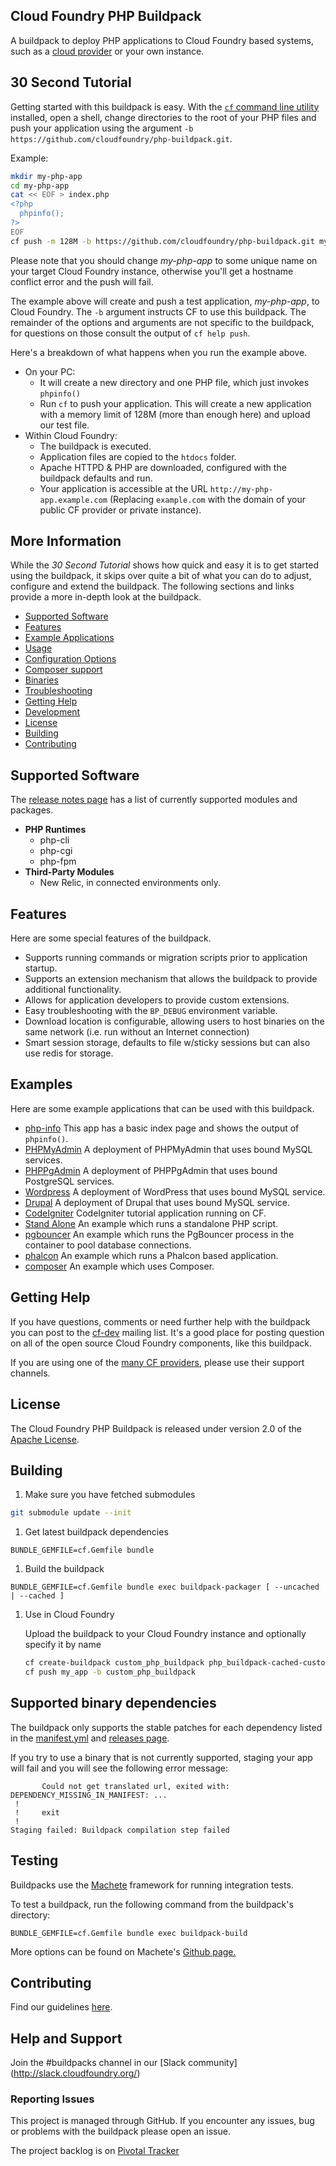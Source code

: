 ## Cloud Foundry PHP Buildpack

A buildpack to deploy PHP applications to Cloud Foundry based systems, such as a [cloud provider](https://www.cloudfoundry.org/learn/certified-providers/) or your own instance.

## 30 Second Tutorial

Getting started with this buildpack is easy.  With the [`cf` command line utility](https://github.com/cloudfoundry/cli) installed, open a shell, change directories to the root of your PHP files and push your application using the argument `-b https://github.com/cloudfoundry/php-buildpack.git`.

Example:

```bash
mkdir my-php-app
cd my-php-app
cat << EOF > index.php
<?php
  phpinfo();
?>
EOF
cf push -m 128M -b https://github.com/cloudfoundry/php-buildpack.git my-php-app
```

Please note that you should change *my-php-app* to some unique name on your target Cloud Foundry instance, otherwise you'll get a hostname conflict error and the push will fail.

The example above will create and push a test application, *my-php-app*, to Cloud Foundry.  The `-b` argument instructs CF to use this buildpack.  The remainder of the options and arguments are not specific to the buildpack, for questions on those consult the output of `cf help push`.

Here's a breakdown of what happens when you run the example above.

  - On your PC:
    - It will create a new directory and one PHP file, which just invokes `phpinfo()`
    - Run `cf` to push your application.  This will create a new application with a memory limit of 128M (more than enough here) and upload our test file.
  - Within Cloud Foundry:
    - The buildpack is executed.
    - Application files are copied to the `htdocs` folder.
    - Apache HTTPD & PHP are downloaded, configured with the buildpack defaults and run.
    - Your application is accessible at the URL `http://my-php-app.example.com` (Replacing `example.com` with the domain of your public CF provider or private instance).

## More Information

While the *30 Second Tutorial* shows how quick and easy it is to get started using the buildpack, it skips over quite a bit of what you can do to adjust, configure and extend the buildpack.  The following sections and links provide a more in-depth look at the buildpack.

  - [Supported Software](#supported-software)
  - [Features](#features)
  - [Example Applications](#examples)
  - [Usage]
  - [Configuration Options]
  - [Composer support]
  - [Binaries]
  - [Troubleshooting]
  - [Getting Help](#getting-help)
  - [Development]
  - [License](#license)
  - [Building](#building)
  - [Contributing](./CONTRIBUTING.md)

## Supported Software
The [release notes page](https://github.com/cloudfoundry/php-buildpack/releases) has a list of currently supported modules and packages.

* **PHP Runtimes**
  * php-cli
  * php-cgi
  * php-fpm
* **Third-Party Modules**
  * New Relic, in connected environments only.



## Features

Here are some special features of the buildpack.

  - Supports running commands or migration scripts prior to application startup.
  - Supports an extension mechanism that allows the buildpack to provide additional functionality.
  - Allows for application developers to provide custom extensions.
  - Easy troubleshooting with the `BP_DEBUG` environment variable.
  - Download location is configurable, allowing users to host binaries on the same network (i.e. run without an Internet connection)
  - Smart session storage, defaults to file w/sticky sessions but can also use redis for storage.

## Examples

Here are some example applications that can be used with this buildpack.

  - [php-info]  This app has a basic index page and shows the output of `phpinfo()`.
  - [PHPMyAdmin]  A deployment of PHPMyAdmin that uses bound MySQL services.
  - [PHPPgAdmin] A deployment of PHPPgAdmin that uses bound PostgreSQL services.
  - [Wordpress]  A deployment of WordPress that uses bound MySQL service.
  - [Drupal] A deployment of Drupal that uses bound MySQL service.
  - [CodeIgniter]  CodeIgniter tutorial application running on CF.
  - [Stand Alone]  An example which runs a standalone PHP script.
  - [pgbouncer]  An example which runs the PgBouncer process in the container to pool database connections.
  - [phalcon]  An example which runs a Phalcon based application.
  - [composer] An example which uses Composer.

## Getting Help

If you have questions, comments or need further help with the buildpack you can post to the [cf-dev](https://lists.cloudfoundry.org/archives/) mailing list. It's a good place for posting question on all of the open source Cloud Foundry components, like this buildpack.

If you are using one of the [many CF providers](https://www.cloudfoundry.org/learn/certified-providers/), please use their support channels.
## License

The Cloud Foundry PHP Buildpack is released under version 2.0 of the [Apache License].

## Building

1. Make sure you have fetched submodules

  ```bash
  git submodule update --init
  ```

1. Get latest buildpack dependencies

  ```shell
  BUNDLE_GEMFILE=cf.Gemfile bundle
  ```

1. Build the buildpack

  ```shell
  BUNDLE_GEMFILE=cf.Gemfile bundle exec buildpack-packager [ --uncached | --cached ]
  ```

1. Use in Cloud Foundry

    Upload the buildpack to your Cloud Foundry instance and optionally specify it by name

    ```bash
    cf create-buildpack custom_php_buildpack php_buildpack-cached-custom.zip 1
    cf push my_app -b custom_php_buildpack
    ```

## Supported binary dependencies

The buildpack only supports the stable patches for each dependency listed in the [manifest.yml](manifest.yml) and [releases page](https://github.com/cloudfoundry/php-buildpack/releases).


If you try to use a binary that is not currently supported, staging your app will fail and you will see the following error message:

```
       Could not get translated url, exited with: DEPENDENCY_MISSING_IN_MANIFEST: ...
 !
 !     exit
 !
Staging failed: Buildpack compilation step failed
```

## Testing
Buildpacks use the [Machete](https://github.com/cloudfoundry/machete) framework for running integration tests.

To test a buildpack, run the following command from the buildpack's directory:

```
BUNDLE_GEMFILE=cf.Gemfile bundle exec buildpack-build
```

More options can be found on Machete's [Github page.](https://github.com/cloudfoundry/machete)


## Contributing

Find our guidelines [here](./CONTRIBUTING.md).

## Help and Support

Join the #buildpacks channel in our [Slack community] (http://slack.cloudfoundry.org/) 

### Reporting Issues

This project is managed through GitHub.  If you encounter any issues, bug or problems with the buildpack please open an issue.

The project backlog is on [Pivotal Tracker](https://www.pivotaltracker.com/projects/1042066)

[Configuration Options]:https://github.com/cloudfoundry/php-buildpack/blob/master/docs/config.md
[Development]:https://github.com/cloudfoundry/php-buildpack/blob/master/docs/development.md
[Troubleshooting]:https://github.com/cloudfoundry/php-buildpack/blob/master/docs/troubleshooting.md
[Usage]:https://github.com/cloudfoundry/php-buildpack/blob/master/docs/usage.md
[Binaries]:https://github.com/cloudfoundry/php-buildpack/blob/master/docs/binaries.md
[php-info]:https://github.com/dmikusa-pivotal/cf-ex-php-info
[PHPMyAdmin]:https://github.com/dmikusa-pivotal/cf-ex-phpmyadmin
[PHPPgAdmin]:https://github.com/dmikusa-pivotal/cf-ex-phppgadmin
[Wordpress]:https://github.com/dmikusa-pivotal/cf-ex-worpress
[Drupal]:https://github.com/dmikusa-pivotal/cf-ex-drupal
[CodeIgniter]:https://github.com/dmikusa-pivotal/cf-ex-code-igniter
[Stand Alone]:https://github.com/dmikusa-pivotal/cf-ex-stand-alone
[pgbouncer]:https://github.com/dmikusa-pivotal/cf-ex-pgbouncer
[Apache License]:http://www.apache.org/licenses/LICENSE-2.0
[vcap-dev]:https://groups.google.com/a/cloudfoundry.org/forum/#!forum/vcap-dev
[support forums]:http://support.run.pivotal.io/home
[Composer support]:https://github.com/cloudfoundry/php-buildpack/blob/master/docs/composer.md
["offline" mode]:https://github.com/cloudfoundry/php-buildpack/blob/master/docs/binaries.md#bundling-binaries-with-the-build-pack
[phalcon]:https://github.com/dmikusa-pivotal/cf-ex-phalcon
[Phalcon]:http://phalconphp.com/en/
[composer]:https://github.com/dmikusa-pivotal/cf-ex-composer
